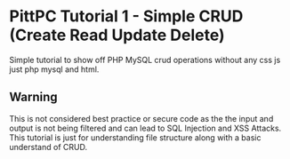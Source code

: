 # PittPC Tutorial 1 - Simple CRUD (Create Read Update Delete)
Simple tutorial to show off PHP MySQL crud operations without any css js just php mysql and html.
## Warning
This is not considered best practice or secure code as the the input and output is not being filtered and can lead to SQL Injection and XSS Attacks. This tutorial is just for understanding file structure along with a basic understand of CRUD.

